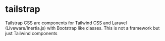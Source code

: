 # tailstrap
Tailstrap CSS are components for Tailwind CSS and Laravel (Liveware/Inertia.js) with Bootstrap like classes. This is not a framework but just Tailwind components
